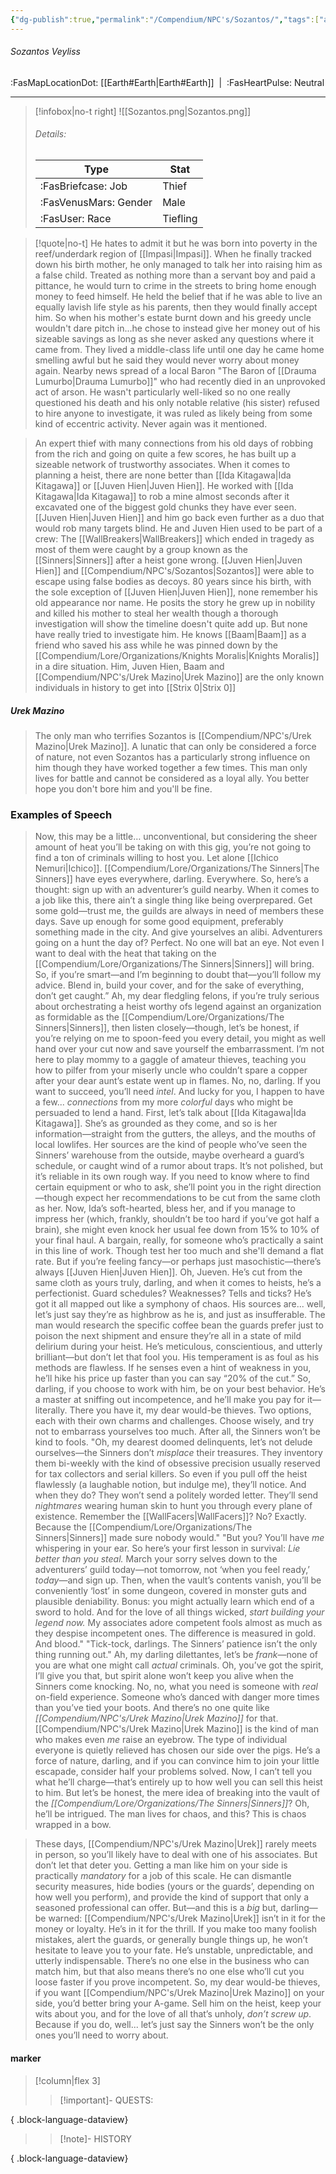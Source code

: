 ```yaml
---
{"dg-publish":true,"permalink":"/Compendium/NPC's/Sozantos/","tags":["affinity/neutral","job/thief","race/tiefling","organization/blackfingers"]}
---
```


###### Sozantos Veyliss
<span class="sub2">:FasMapLocationDot: [[Earth#Earth\|Earth#Earth]]&nbsp;&nbsp;|&nbsp;&nbsp;:FasHeartPulse: Neutral </span>
___

> [!infobox|no-t right]
> ![[Sozantos.png\|Sozantos.png]]
> ###### Details:
> | Type | Stat |
> | ---- | ---- |
> | :FasBriefcase: Job |  Thief |
> | :FasVenusMars: Gender | Male |
> | :FasUser: Race | Tiefling |
<span class="clearfix"></span>

> [!quote|no-t]
>He hates to admit it but he was born into poverty in the reef/underdark region of [[Impasi\|Impasi]]. When he finally tracked down his birth mother, he only managed to talk her into raising him as a false child. Treated as nothing more than a servant boy and paid a pittance, he would turn to crime in the streets to bring home enough money to feed himself. He held the belief that if he was able to live an equally lavish life style as his parents, then they would finally accept him. So when his mother's estate burnt down and his greedy uncle wouldn't dare pitch in...he chose to instead give her money out of his sizeable savings as long as she never asked any questions where it came from. They lived a middle-class life until one day he came home smelling awful but he said they would never worry about money again.  Nearby news spread of a local Baron "The Baron of [[Drauma Lumurbo\|Drauma Lumurbo]]" who had recently died in an unprovoked act of arson. He wasn't particularly well-liked so no one really questioned his death and his only notable  relative (his sister) refused to hire anyone to investigate, it was ruled as likely being from some kind of eccentric activity. Never again was it mentioned. 

>An expert thief with many connections from his old days of robbing from the rich and going on quite a few scores, he has built up a sizeable network of trustworthy associates. When it comes to planning a heist, there are none better than [[Ida Kitagawa\|Ida Kitagawa]] or [[Juven Hien\|Juven Hien]]. He worked with [[Ida Kitagawa\|Ida Kitagawa]] to rob a mine almost seconds after it excavated one of the biggest gold chunks they have ever seen. [[Juven Hien\|Juven Hien]] and him go back even further as a duo that would rob many targets blind. He and Juven Hien used to be part of a crew: The [[WallBreakers\|WallBreakers]] which ended in tragedy as most of them were caught by a group known as the [[Sinners\|Sinners]] after a heist gone wrong. [[Juven Hien\|Juven Hien]] and [[Compendium/NPC's/Sozantos\|Sozantos]] were able to escape using false bodies as decoys. 80 years since his birth, with the sole exception of [[Juven Hien\|Juven Hien]], none remember his old appearance nor name. He posits the story he grew up in nobility and killed his mother to steal her wealth though a thorough investigation will show the timeline doesn't quite add up. But none have really tried to investigate him. He knows [[Baam\|Baam]] as a friend who saved his ass while he was pinned down by the [[Compendium/Lore/Organizations/Knights Moralis\|Knights Moralis]] in a dire situation. Him, Juven Hien, Baam and [[Compendium/NPC's/Urek Mazino\|Urek Mazino]] are the only known individuals in history to get into [[Strix 0\|Strix 0]]

##### Urek Mazino
> The only man who terrifies Sozantos is [[Compendium/NPC's/Urek Mazino\|Urek Mazino]]. A lunatic that can only be considered a force of nature, not even Sozantos has a particularly strong influence on him though they have worked together a few times. This man only lives for battle and cannot be considered as a loyal ally. You better hope you don't bore him and you'll be fine. 

### Examples of Speech
> Now, this may be a little… unconventional, but considering the sheer amount of heat you’ll be taking on with this gig, you’re not going to find a ton of criminals willing to host you. Let alone [[Ichico Nemuri\|Ichico]]. [[Compendium/Lore/Organizations/The Sinners\|The Sinners]] have eyes everywhere, darling. Everywhere. So, here’s a thought: sign up with an adventurer’s guild nearby.
> When it comes to a job like this, there ain’t a single thing like being overprepared. Get some gold—trust me, the guilds are always in need of members these days. Save up enough for some good equipment, preferably something made in the city. And give yourselves an alibi. Adventurers going on a hunt the day of? Perfect. No one will bat an eye.
> Not even I want to deal with the heat that taking on the [[Compendium/Lore/Organizations/The Sinners\|Sinners]] will bring. So, if you’re smart—and I’m beginning to doubt that—you’ll follow my advice. Blend in, build your cover, and for the sake of everything, don’t get caught.”
>Ah, my dear fledgling felons, if you’re truly serious about orchestrating a heist worthy ofs legend against an organization as formidable as the [[Compendium/Lore/Organizations/The Sinners\|Sinners]], then listen closely—though, let’s be honest, if you’re relying on me to spoon-feed you every detail, you might as well hand over your cut now and save yourself the embarrassment. I’m not here to play mommy to a gaggle of amateur thieves, teaching you how to pilfer from your miserly uncle who couldn’t spare a copper after your dear aunt’s estate went up in flames. No, no, darling. If you want to succeed, you’ll need _intel_. And lucky for you, I happen to have a few... _connections_ from my more _colorful_ days who might be persuaded to lend a hand.
> First, let’s talk about [[Ida Kitagawa\|Ida Kitagawa]]. She’s as grounded as they come, and so is her information—straight from the gutters, the alleys, and the mouths of local lowlifes. Her sources are the kind of people who’ve seen the Sinners’ warehouse from the outside, maybe overheard a guard’s schedule, or caught wind of a rumor about traps. It’s not polished, but it’s reliable in its own rough way. If you need to know where to find certain equipment or who to ask, she’ll point you in the right direction—though expect her recommendations to be cut from the same cloth as her. Now, Ida’s soft-hearted, bless her, and if you manage to impress her (which, frankly, shouldn’t be too hard if you’ve got half a brain), she might even knock her usual fee down from 15% to 10% of your final haul. A bargain, really, for someone who’s practically a saint in this line of work. Though test her too much and she'll demand a flat rate.
> But if you’re feeling fancy—or perhaps just masochistic—there’s always [[Juven Hien\|Juven Hien]]. Oh, Jueven. He’s cut from the same cloth as yours truly, darling, and when it comes to heists, he’s a perfectionist. Guard schedules? Weaknesses? Tells and ticks? He’s got it all mapped out like a symphony of chaos. His sources are... well, let’s just say they’re as highbrow as he is, and just as insufferable. The man would research the specific coffee bean the guards prefer just to poison the next shipment and ensure they’re all in a state of mild delirium during your heist. He’s meticulous, conscientious, and utterly brilliant—but don’t let that fool you. His temperament is as foul as his methods are flawless. If he senses even a hint of weakness in you, he’ll hike his price up faster than you can say “20% of the cut.” So, darling, if you choose to work with him, be on your best behavior. He’s a master at sniffing out incompetence, and he’ll make you pay for it—literally.
> There you have it, my dear would-be thieves. Two options, each with their own charms and challenges. Choose wisely, and try not to embarrass yourselves too much. After all, the Sinners won’t be kind to fools.
> "Oh, my dearest doomed delinquents, let’s not delude ourselves—the Sinners don’t _misplace_ their treasures. They inventory them bi-weekly with the kind of obsessive precision usually reserved for tax collectors and serial killers. So even if you pull off the heist flawlessly (a laughable notion, but indulge me), they’ll notice. And when they do? They won’t send a politely worded letter. They’ll send _nightmares_ wearing human skin to hunt you through every plane of existence. Remember the [[WallFacers\|WallFacers]]? No? Exactly. Because the [[Compendium/Lore/Organizations/The Sinners\|Sinners]] made sure nobody would."
>"But you? You’ll have _me_ whispering in your ear. So here’s your first lesson in survival: _Lie better than you steal._ March your sorry selves down to the adventurers’ guild today—not tomorrow, not ‘when you feel ready,’ _today_—and sign up. Then, when the vault’s contents vanish, you’ll be conveniently ‘lost’ in some dungeon, covered in monster guts and plausible deniability. Bonus: you might actually learn which end of a sword to hold. And for the love of all things wicked, _start building your legend now._ My associates adore competent fools almost as much as they despise incompetent ones. The difference is measured in gold. And blood."
> "Tick-tock, darlings. The Sinners’ patience isn’t the only thing running out."
> Ah, my darling dilettantes, let’s be _frank_—none of you are what one might call _actual_ criminals. Oh, you’ve got the spirit, I’ll give you that, but spirit alone won’t keep you alive when the Sinners come knocking. No, no, what you need is someone with _real_ on-field experience. Someone who’s danced with danger more times than you’ve tied your boots. And there’s no one quite like _[[Compendium/NPC's/Urek Mazino\|Urek Mazino]]_ for that.
> [[Compendium/NPC's/Urek Mazino\|Urek Mazino]] is the kind of man who makes even _me_ raise an eyebrow. The type of individual everyone is quietly relieved has chosen our side over the pigs. He’s a force of nature, darling, and if you can convince him to join your little escapade, consider half your problems solved. Now, I can’t tell you what he’ll charge—that’s entirely up to how well you can sell this heist to him. But let’s be honest, the mere idea of breaking into the vault of the _[[Compendium/Lore/Organizations/The Sinners\|Sinners]]_? Oh, he’ll be intrigued. The man lives for chaos, and this? This is chaos wrapped in a bow.

> These days, [[Compendium/NPC's/Urek Mazino\|Urek]] rarely meets in person, so you’ll likely have to deal with one of his associates. But don’t let that deter you. Getting a man like him on your side is practically _mandatory_ for a job of this scale. He can dismantle security measures, hide bodies (yours or the guards’, depending on how well you perform), and provide the kind of support that only a seasoned professional can offer. But—and this is a _big_ but, darling—be warned: [[Compendium/NPC's/Urek Mazino\|Urek]] isn’t in it for the money or loyalty. He’s in it for the thrill. If you make too many foolish mistakes, alert the guards, or generally bungle things up, he won’t hesitate to leave you to your fate. He’s unstable, unpredictable, and utterly indispensable. There’s no one else in the business who can match him, but that also means there’s no one else who’ll cut you loose faster if you prove incompetent.
> So, my dear would-be thieves, if you want [[Compendium/NPC's/Urek Mazino\|Urek Mazino]] on your side, you’d better bring your A-game. Sell him on the heist, keep your wits about you, and for the love of all that’s unholy, _don’t screw up_. Because if you do, well... let’s just say the Sinners won’t be the only ones you’ll need to worry about.
> 
#### marker
> [!column|flex 3]
>> [!important]- QUESTS:

{ .block-language-dataview}
>
>>[!note]- HISTORY
>>

{ .block-language-dataview}
